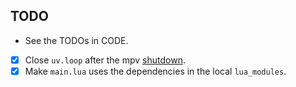 ## TODO

- See the TODOs in CODE.
- [x] Close `uv.loop` after the mpv [shutdown](https://mpv.io/manual/stable/#command-interface-mpv-event-shutdown).
- [x] Make `main.lua` uses the dependencies in the local `lua_modules`.